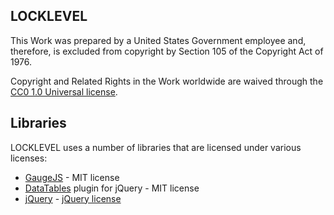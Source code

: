 ## LOCKLEVEL
This Work was prepared by a United States Government employee and, therefore, is excluded from copyright by Section 105 of the Copyright Act of 1976.

Copyright and Related Rights in the Work worldwide are waived through the [CC0 1.0 Universal license](https://creativecommons.org/publicdomain/zero/1.0/).

## Libraries

LOCKLEVEL uses a number of libraries that are licensed under various licenses:

* [GaugeJS](https://github.com/bernii/gauge.js) - MIT license
* [DataTables](https://github.com/DataTables/DataTables) plugin for jQuery - MIT license 
* [jQuery](https://github.com/jquery/jquery) - [jQuery license](https://github.com/jquery/jquery/blob/master/LICENSE.txt)